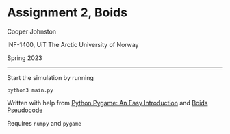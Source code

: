 # Assignment 2, Boids

Cooper Johnston

INF-1400, UiT The Arctic University of Norway

Spring 2023

---

Start the simulation by running
```
python3 main.py
```

Written with help from [Python Pygame: An Easy Introduction](https://www.askpython.com/python-modules/python-pygame) and [Boids Pseudocode](http://www.kfish.org/boids/pseudocode.html)

Requires ``numpy`` and ``pygame``